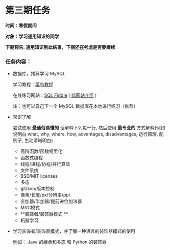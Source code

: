 # 第三期任务

**时间：寒假期间**

**对象：学习通用知识的同学**

**下期预告: 通用知识到此结束，下期还在考虑是否要继续**

### 任务内容：

+ 数据库，推荐学习 MySQL 

  学习教程：[菜鸟教程](http://www.runoob.com/mysql/mysql-tutorial.html)  

  在线练习网站：[SQL Fiddle](http://sqlfiddle.com/)  ( [此网站介绍](http://wego2.com/tui-jian-yi-ge-zai-xian-lian-xi-SQL-yu-fa-de-wang-zhan.html) )

  注：也可以自己下一个 MySQL 数据库在本地进行练习（推荐）

+ 常识了解

  尝试使用 **最通俗易懂的** 话解释下列每一行, 然后使用 **最专业的** 方式解释(例如说明白 what, why, where, how, advantages, disadvantages, 运行原理, 配例子, 生动清晰明白)

  - 高阶函数/函数柯里化
  - 函数式编程
  - 线程/进程/协程/并行算法
  - 文件系统
  - BSD/MIT licenses
  - 多态
  - git/svn/版本控制
  - 像素/长度/px/分辨率/ppi
  - 全加器/半加器/提前进位加法器
  - MVC模式
  - **装饰者/装饰器模式 ** 
  - 机器学习

+ 学习装饰者/装饰器模式，并了解一种语言的装饰器模式的使用

  例如： Java 的继承和多态 和 Python 的装饰器

